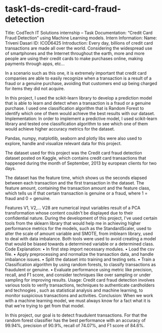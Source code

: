 # task1-ds-credit-card-fraud-detection
Title: CodTech IT Solutions internship – Task Documentation: “Credit Card Fraud Detection” using Machine Learning models.
Intern Information:
Name: Triveni Dasari
ID: ICOD6425
Introduction:
Every day, billions of credit card transactions are made all over the world. Considering the widespread use of smartphones and the Internet throughout the earth, more and more people are using their credit cards to make purchases online, making payments through apps, etc...

In a scenario such as this one, it is extremely important that credit card companies are able to easily recognize when a transaction is a result of a fraud or a genuine purchase, avoiding that customers end up being charged for items they did not acquire.

In this project, I used the scikit-learn library to develop a prediction model that is able to learn and detect when a transaction is a fraud or a genuine purchase. I used one classification algorithm that is Random Forest to identify which one of them would achieve the best results with our dataset.
Implementation:
In order to implement a predictive model, I used scikit-learn library and tested one classification algorithm to see which one of them would achieve higher accuracy metrics for the dataset.

Pandas, numpy, matplotlib, seaborn and plotly libs were also used to explore, handle and visualize relevant data for this project.

The dataset used for this project was the Credit card fraud detection  dataset posted on Kaggle, which contains credit card transactions that happened during the month of September, 2013 by european clients for two days.

The dataset has the feature time, which shows us the seconds elapsed between each transaction and the first transaction in the dataset. The 
feature amount, containing the transaction amount and the feature class, which tells us if that certain transaction is genuine or a fraud, where 1 = fraud and 0 = genuine.

Features V1, V2,... V28 are numerical input variables result of a PCA transformation whose content couldn't be displayed due to their confidential nature.
During the development of this project, I've used certain tools from the sklearn library that would help me in achieving higher performance metrics for the models, such as the StandardScaler, used to alter the scale of amount variable and SMOTE, from imblearn library, used to deal with data imbalance. Both tools were used to avoid creating a model that would be biased towards a determined variable or a determined class.
Code Explanation:
•	In first step import necessary modules.
•	Load the csv file.
•	Apply preprocessing and normalize the transaction data, and handle imbalance issues.
•	Split the dataset into training and testing sets.
•	Train a Classification algorithm by using random forests, to classify transactions as fraudulent or genuine.
•	Evaluate performance using metric like precision, recall, and F1 score, and consider  techniques like over sampling or under sampling for improving results.
Usage:
Credit card fraud detection involves various tools to verify transactions, techniques to authenticate cardholders and technogies , such as statistical analysis and machine learning, to monitor suspicious transactions and activities.
Conclusion:
When we work with a machine learning model, we must always know for a fact what it is that we're trying to get from that model.

In this project, our goal is to detect fraudulent transactions. For that the random forest classifier has the best performance with an accuracy of 99.94%, precision of 90.9%, recall of 74.07%, and F1 score of 84.6%.

